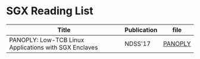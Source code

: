 # SGX Reading List
Title|Publication|file
--- | --- | --- 
PANOPLY: Low-TCB Linux Applications with SGX Enclaves | NDSS'17 | [PANOPLY](./pdfs/panoply.pdf) 
